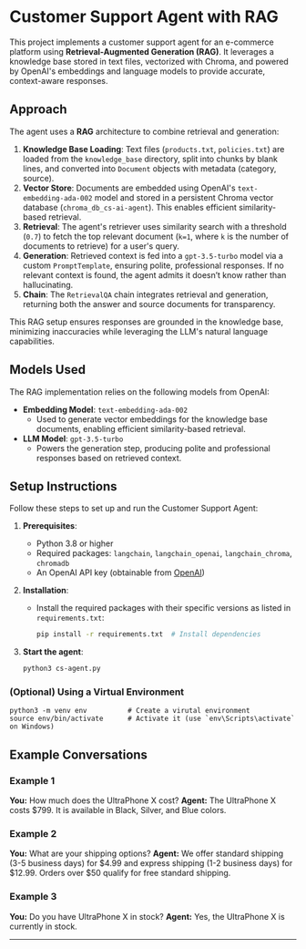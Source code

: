 # Customer Support Agent with RAG

This project implements a customer support agent for an e-commerce platform using **Retrieval-Augmented Generation (RAG)**. It leverages a knowledge base stored in text files, vectorized with Chroma, and powered by OpenAI's embeddings and language models to provide accurate, context-aware responses.

## Approach

The agent uses a **RAG** architecture to combine retrieval and generation:
1. **Knowledge Base Loading**: Text files (`products.txt`, `policies.txt`) are loaded from the `knowledge_base` directory, split into chunks by blank lines, and converted into `Document` objects with metadata (category, source).
2. **Vector Store**: Documents are embedded using OpenAI's `text-embedding-ada-002` model and stored in a persistent Chroma vector database (`chroma_db_cs-ai-agent`). This enables efficient similarity-based retrieval.
3. **Retrieval**: The agent's retriever uses similarity search with a threshold (`0.7`) to fetch the top relevant document (`k=1`, where `k` is the number of documents to retrieve) for a user's query.
4. **Generation**: Retrieved context is fed into a `gpt-3.5-turbo` model via a custom `PromptTemplate`, ensuring polite, professional responses. If no relevant context is found, the agent admits it doesn’t know rather than hallucinating.
5. **Chain**: The `RetrievalQA` chain integrates retrieval and generation, returning both the answer and source documents for transparency.

This RAG setup ensures responses are grounded in the knowledge base, minimizing inaccuracies while leveraging the LLM's natural language capabilities.

## Models Used

The RAG implementation relies on the following models from OpenAI:
- **Embedding Model**: `text-embedding-ada-002`  
  - Used to generate vector embeddings for the knowledge base documents, enabling efficient similarity-based retrieval.
- **LLM Model**: `gpt-3.5-turbo`  
  - Powers the generation step, producing polite and professional responses based on retrieved context.

## Setup Instructions
Follow these steps to set up and run the Customer Support Agent:

1. **Prerequisites**:
   - Python 3.8 or higher
   - Required packages: `langchain`, `langchain_openai`, `langchain_chroma`, `chromadb`
   - An OpenAI API key (obtainable from [OpenAI](https://openai.com))

2. **Installation**:
   - Install the required packages with their specific versions as listed in `requirements.txt`:
     ```bash
     pip install -r requirements.txt  # Install dependencies

3. **Start the agent**:

    ```bash
    python3 cs-agent.py

### **(Optional) Using a Virtual Environment**

    
    python3 -m venv env          # Create a virutal environment
    source env/bin/activate      # Activate it (use `env\Scripts\activate` on Windows)
    
## Example Conversations
### Example 1
**You:** How much does the UltraPhone X cost?
**Agent:** The UltraPhone X costs $799. It is available in Black, Silver, and Blue colors.

### Example 2
**You:** What are your shipping options?
**Agent:** We offer standard shipping (3-5 business days) for $4.99 and express shipping (1-2 business days) for $12.99. Orders over $50 qualify for free standard shipping.

### Example 3
**You:** Do you have UltraPhone X in stock?
**Agent:** Yes, the UltraPhone X is currently in stock.

---
